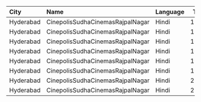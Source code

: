 | City      | Name                             | Language |  Time | Type      | Price | Capacity | Booked |
| :-------- | :------------------------------- | :------- | ----: | :-------- | ----: | -------: | -----: |
| Hyderabad | CinepolisSudhaCinemasRajpalNagar | Hindi    | 13:55 | Executive |  150₹ |      133 |      0 |
| Hyderabad | CinepolisSudhaCinemasRajpalNagar | Hindi    | 13:55 | Normal    |  150₹ |       72 |      0 |
| Hyderabad | CinepolisSudhaCinemasRajpalNagar | Hindi    | 16:35 | Executive |  150₹ |      133 |      8 |
| Hyderabad | CinepolisSudhaCinemasRajpalNagar | Hindi    | 16:35 | Normal    |  150₹ |       72 |      0 |
| Hyderabad | CinepolisSudhaCinemasRajpalNagar | Hindi    | 19:15 | Executive |  150₹ |      133 |      6 |
| Hyderabad | CinepolisSudhaCinemasRajpalNagar | Hindi    | 19:15 | Normal    |  150₹ |       72 |      0 |
| Hyderabad | CinepolisSudhaCinemasRajpalNagar | Hindi    | 21:55 | Executive |  150₹ |      133 |      5 |
| Hyderabad | CinepolisSudhaCinemasRajpalNagar | Hindi    | 21:55 | Normal    |  150₹ |       72 |      0 |